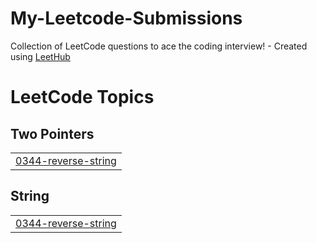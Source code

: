# My-Leetcode-Submissions
Collection of LeetCode questions to ace the coding interview! - Created using [LeetHub](https://github.com/QasimWani/LeetHub)

<!---LeetCode Topics Start-->
# LeetCode Topics
## Two Pointers
|  |
| ------- |
| [0344-reverse-string](https://github.com/nafisa11bd/My-Leetcode-Submissions/tree/master/0344-reverse-string) |
## String
|  |
| ------- |
| [0344-reverse-string](https://github.com/nafisa11bd/My-Leetcode-Submissions/tree/master/0344-reverse-string) |
<!---LeetCode Topics End-->